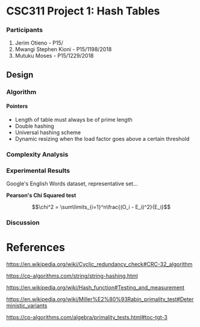 # CSC311 Project 1: Hash Tables

### Participants

1. Jerim Otieno - P15/
2. Mwangi Stephen Kioni - P15/1198/2018
3. Mutuku Moses - P15/1229/2018

## Design

### Algorithm

#### Pointers

- Length of table must always be of prime length
- Double hashing
- Universal hashing scheme
- Dynamic resizing when the load factor goes above a certain threshold

### Complexity Analysis

### Experimental Results

Google's English Words dataset, representative set...

**Pearson's Chi Squared test**

$$\chi^2 = \sum\limits_{i=1}^n\frac{(O_i - E_i)^2}{E_i}$$

### Discussion

# References

https://en.wikipedia.org/wiki/Cyclic_redundancy_check#CRC-32_algorithm

https://cp-algorithms.com/string/string-hashing.html

https://en.wikipedia.org/wiki/Hash_function#Testing_and_measurement

https://en.wikipedia.org/wiki/Miller%E2%80%93Rabin_primality_test#Deterministic_variants

https://cp-algorithms.com/algebra/primality_tests.html#toc-tgt-3